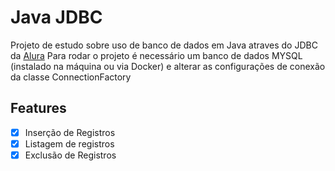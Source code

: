# Java JDBC

Projeto de estudo sobre uso de banco de dados em Java atraves do JDBC da [Alura](https://cursos.alura.com.br/course/java-jdbc-banco-dados)
Para rodar o projeto é necessário um banco de dados MYSQL (instalado na máquina ou via Docker) e alterar as configurações de conexão da classe ConnectionFactory

## Features
- [x] Inserção de Registros
- [x] Listagem de registros
- [x] Exclusão de Registros
